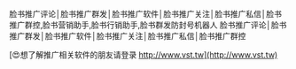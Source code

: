 脸书推广评论│脸书推广群发│脸书推广软件│脸书推广关注│脸书推广私信│脸书推广群控,脸书营销助手,脸书行销助手,脸书群发防封号机器人
脸书推广评论│脸书推广群发│脸书推广软件│脸书推广关注│脸书推广私信│脸书推广群控

[😍想了解推广相关软件的朋友请登录 http://www.vst.tw](http://www.vst.tw)



